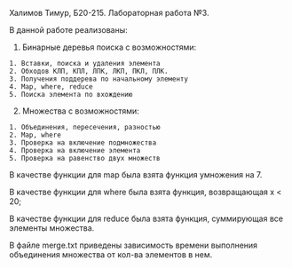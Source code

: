Халимов Тимур, Б20-215. Лабораторная работа №3.

В данной работе реализованы:
  1) Бинарные деревья поиска с возможностями:
 
    1. Вставки, поиска и удаления элемента
    2. Обходов КЛП, КПЛ, ЛПК, ЛКП, ПКЛ, ПЛК.
    3. Получения поддерева по начальному элементу
    4. Map, where, reduce
    5. Поиска элемента по вхождению
  2) Множества с возможностями:

    1. Объединения, пересечения, разностью
    2. Map, where
    3. Проверка на включение подмножества
    4. Проверка на включение элемента
    5. Проверка на равенство двух множеств
    
 
В качестве функции для map была взята функция умножения на 7.

В качестве функции для where была взята функция, возвращающая x < 20;

В качестве функции для reduce была взята функция, суммирующая все элементы множества.

В файле merge.txt приведены зависимость времени выполнения объединения множества от кол-ва элементов в нем.
